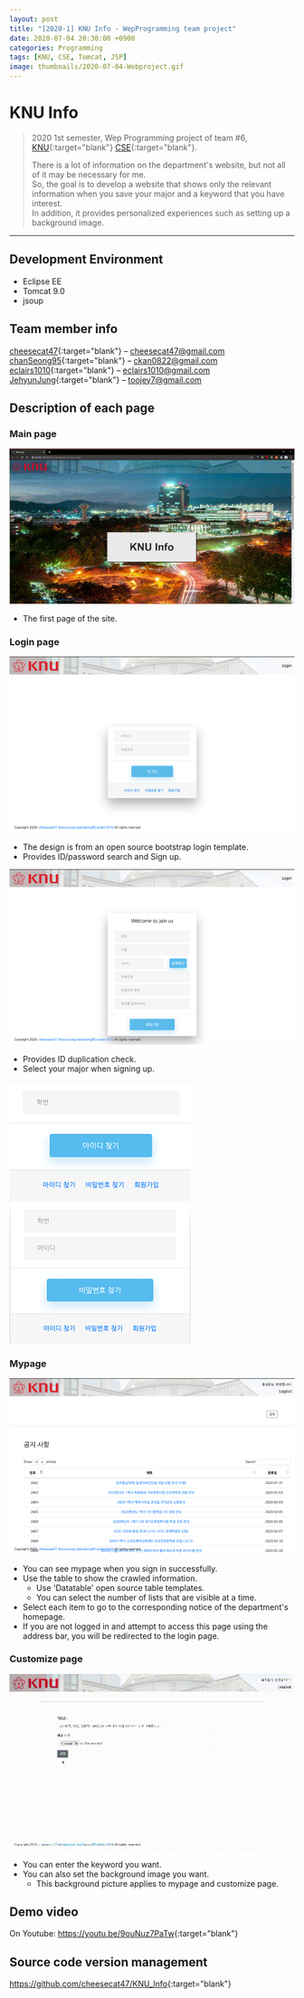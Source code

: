 ```yaml
---
layout: post
title: "[2020-1] KNU Info - WepProgramming team project"
date: 2020-07-04 20:30:00 +0900
categories: Programming
tags: [KNU, CSE, Tomcat, JSP]
image: thumbnails/2020-07-04-Webproject.gif
---
```


# KNU Info

> 2020 1st semester, Wep Programming project of team #6, [KNU][knu]{:target="blank"} [CSE][knucse]{:target="blank"}.  
>
> There is a lot of information on the department's website, but not all of it may be necessary for me.  
> So, the goal is to develop a website that shows only the relevant information when you save your major and a keyword that you have interest.  
> In addition, it provides personalized experiences such as setting up a background image.  

---

## Development Environment

* Eclipse EE
* Tomcat 9.0
* jsoup

## Team member info

[cheesecat47](https://github.com/cheesecat47){:target="blank"} – cheesecat47@gmail.com  
[chanSeong95](https://github.com/chanSeong95){:target="blank"} – ckan0822@gmail.com  
[eclairs1010](https://github.com/eclairs1010){:target="blank"} – eclairs1010@gmail.com  
[JehyunJung](https://github.com/JehyunJung){:target="blank"} – toojey7@gmail.com  

## Description of each page

### Main page

![mainpage](https://raw.githubusercontent.com/cheesecat47/KNU_Info/master/docs/mainpage.gif)  

* The first page of the site.  
  
### Login page

![login1](https://raw.githubusercontent.com/cheesecat47/KNU_Info/master/docs/login1.png)  

* The design is from an open source bootstrap login template.  
* Provides ID/password search and Sign up.  
  
![login2](https://raw.githubusercontent.com/cheesecat47/KNU_Info/master/docs/login2.png)  

* Provides ID duplication check.  
* Select your major when signing up.  
  
![login3](https://raw.githubusercontent.com/cheesecat47/KNU_Info/master/docs/login3.png)
![login4](https://raw.githubusercontent.com/cheesecat47/KNU_Info/master/docs/login4.png)  
  
### Mypage

![mypage](https://raw.githubusercontent.com/cheesecat47/KNU_Info/master/docs/mypage.png)  

* You can see mypage when you sign in successfully.  
* Use the table to show the crawled information.  
  * Use 'Datatable' open source table templates.  
  * You can select the number of lists that are visible at a time.  
* Select each item to go to the corresponding notice of the department's homepage.  
* If you are not logged in and attempt to access this page using the address bar, you will be redirected to the login page.  
  
### Customize page

![customizepage](https://raw.githubusercontent.com/cheesecat47/KNU_Info/master/docs/customizepage2.gif)  

* You can enter the keyword you want.  
* You can also set the background image you want.  
  * This background picture applies to mypage and customize page.  

## Demo video

On Youtube: <https://youtu.be/9ouNuz7PaTw>{:target="blank"}  

## Source code version management

<https://github.com/cheesecat47/KNU_Info>{:target="blank"}  

[knu]: http://www.knu.ac.kr/
[knucse]: http://computer.knu.ac.kr/

